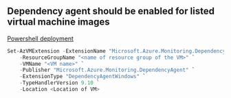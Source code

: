 ## Dependency agent should be enabled for listed virtual machine images

[Powershell deployment](https://learn.microsoft.com/en-us/azure/virtual-machines/extensions/agent-dependency-windows#powershell-deployment)
```powershell
Set-AzVMExtension -ExtensionName "Microsoft.Azure.Monitoring.DependencyAgent" `
    -ResourceGroupName "<name of resource group of the VM>" `
    -VMName "<VM name>" `
    -Publisher "Microsoft.Azure.Monitoring.DependencyAgent" `
    -ExtensionType "DependencyAgentWindows" `
    -TypeHandlerVersion 9.10 `
    -Location <Location of VM>
```

